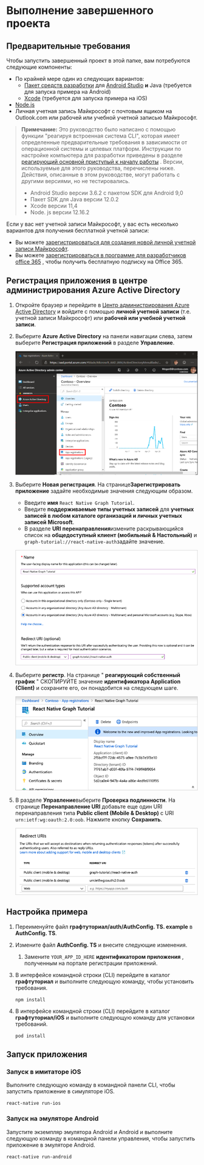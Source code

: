 # <a name="how-to-run-the-completed-project"></a>Выполнение завершенного проекта

## <a name="prerequisites"></a>Предварительные требования

Чтобы запустить завершенный проект в этой папке, вам потребуются следующие компоненты:

- По крайней мере один из следующих вариантов:
  - [Пакет средств разработки](https://jdk.java.net) для [Android Studio](https://developer.android.com/studio/) **и** Java (требуется для запуска примера на Android)
  - [Xcode](https://developer.apple.com/xcode/) (требуется для запуска примера на iOS)
- [Node.js](https://nodejs.org)
- Личная учетная запись Майкрософт с почтовым ящиком на Outlook.com или рабочей или учебной учетной записью Майкрософт.

> **Примечание:** Это руководство было написано с помощью функции "реагируя встроенная система CLI", которая имеет определенные предварительные требования в зависимости от операционной системы и целевых платформ. Инструкции по настройке компьютера для разработки приведены в разделе [реагирующий основной приступый к началу работы](https://facebook.github.io/react-native/docs/getting-started) . Версии, используемые для этого руководства, перечислены ниже. Действия, описанные в этом руководстве, могут работать с другими версиями, но не тестировались.
>
> - Android Studio версии 3.6.2 с пакетом SDK для Android 9,0
> - Пакет SDK для Java версии 12.0.2
> - Xcode версии 11,4
> - Node. js версии 12.16.2

Если у вас нет учетной записи Майкрософт, у вас есть несколько вариантов для получения бесплатной учетной записи:

- Вы можете [зарегистрироваться для создания новой личной учетной записи Майкрософт](https://signup.live.com/signup?wa=wsignin1.0&rpsnv=12&ct=1454618383&rver=6.4.6456.0&wp=MBI_SSL_SHARED&wreply=https://mail.live.com/default.aspx&id=64855&cbcxt=mai&bk=1454618383&uiflavor=web&uaid=b213a65b4fdc484382b6622b3ecaa547&mkt=E-US&lc=1033&lic=1).
- Вы можете [зарегистрироваться в программе для разработчиков office 365](https://developer.microsoft.com/office/dev-program) , чтобы получить бесплатную подписку на Office 365.

## <a name="register-an-application-with-the-azure-active-directory-admin-center"></a>Регистрация приложения в центре администрирования Azure Active Directory

1. Откройте браузер и перейдите в [Центр администрирования Azure Active Directory](https://aad.portal.azure.com) и войдите с помощью **личной учетной записи** (т.е. учетной записи Майкрософт) или **рабочей или учебной учетной записи**.

1. Выберите **Azure Active Directory** на панели навигации слева, затем выберите **Регистрация приложений** в разделе **Управление**.

    ![Снимок экрана с регистрациями приложений ](/tutorial/images/aad-portal-app-registrations.png)

1. Выберите **Новая регистрация**. На странице**Зарегистрировать приложение** задайте необходимые значения следующим образом.

    - Введите **имя** `React Native Graph Tutorial`.
    - Введите **поддерживаемые типы учетных записей** для **учетных записей в любом каталоге организаций и личных учетных записей Microsoft**.
    - В разделе **URI перенаправления**измените раскрывающийся список на **общедоступный клиент (мобильный & Настольный)** и `graph-tutorial://react-native-auth`задайте значение.

    ![Снимок страницы "регистрация приложения"](/tutorial/images/aad-register-an-app.png)

1. Выберите **регистр**. На странице " **реагирующий собственный график** " СКОПИРУЙТЕ значение **идентификатора Application (Client)** и сохраните его, он понадобится на следующем шаге.

    ![Снимок экрана с ИДЕНТИФИКАТОРом приложения для новой регистрации приложения](/tutorial/images/aad-application-id.png)

1. В разделе **Управление**выберите **Проверка подлинности**. На странице **Перенаправление URI** добавьте еще один URI перенаправления типа **Public client (Mobile & Desktop)** с URI `urn:ietf:wg:oauth:2.0:oob`. Нажмите кнопку **Сохранить**.

    ![Снимок экрана со страницей URI перенаправления](/tutorial/images/aad-redirect-uris.png)

## <a name="configure-the-sample"></a>Настройка примера

1. Переименуйте файл **графтуториал/auth/AuthConfig. TS. example** в **AuthConfig. TS**.
1. Измените файл **AuthConfig. TS** и внесите следующие изменения.
    1. Замените `YOUR_APP_ID_HERE` **идентификатором приложения** , полученным на портале регистрации приложений.

1. В интерфейсе командной строки (CLI) перейдите в каталог **графтуториал** и выполните следующую команду, чтобы установить требования.

    ```Shell
    npm install
    ```

1. В интерфейсе командной строки (CLI) перейдите в каталог **графтуториал/iOS** и выполните следующую команду для установки требований.

    ```Shell
    pod install
    ```

## <a name="run-the-sample"></a>Запуск приложения

### <a name="run-on-ios-simulator"></a>Запуск в имитаторе iOS

Выполните следующую команду в командной панели CLI, чтобы запустить приложение в симуляторе iOS.

```Shell
react-native run-ios
```

### <a name="run-on-android-emulator"></a>Запуск на эмуляторе Android

Запустите экземпляр эмулятора Android и Android и выполните следующую команду в командной панели управления, чтобы запустить приложение в эмуляторе Android.

```Shell
react-native run-android
```
